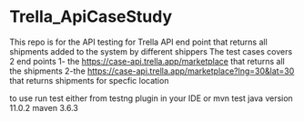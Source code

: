 # Trella_ApiCaseStudy
This repo is for the API testing for Trella API end point that returns all shipments added to the system by different shippers
The test cases covers 2 end points
 1- the https://case-api.trella.app/marketplace that returns all the shipments 
 2-the https://case-api.trella.app/marketplace?lng=30&lat=30 that returns shipments for specfic location 

to use run test 
either from testng plugin in your IDE or mvn test 
java version 11.0.2
maven 3.6.3

